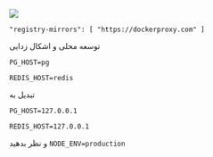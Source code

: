 ![](https://pub-b8db533c86124200a9d799bf3ba88099.r2.dev/2023/03/wbhiRD1.webp)

```
"registry-mirrors": [ "https://dockerproxy.com" ]
```

توسعه محلی و اشکال زدایی

```
PG_HOST=pg

REDIS_HOST=redis
```

تبدیل به

```
PG_HOST=127.0.0.1

REDIS_HOST=127.0.0.1

```

و نظر بدهید `NODE_ENV=production`